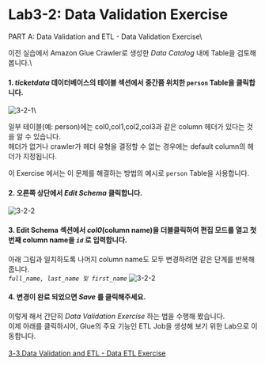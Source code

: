 # Lab3-2: Data Validation Exercise

PART A: Data Validation and ETL - Data Validation Exercise\



이전 실습에서 Amazon Glue Crawler로 생성한 _Data Catalog_ 내에 Table을 검토해 봅니다.\

#### 1. _ticketdata_ 데이터베이스의 테이블 섹션에서 중간쯤 위치한 `person` Table을 클릭합니다.

![3-2-1](../../images/glue/dve-1.png)\

일부 테이블(예: person)에는 col0,col1,col2,col3과 같은 column 헤더가 있다는 것을 알 수 있습니다.\
헤더가 없거나 crawler가 헤더 유형을 결정할 수 없는 경우에는 default column의 헤더가 지정됩니다.

이 Exercise 에서는 이 문제를 해결하는 방법의 예시로 `person` Table을 사용합니다.

#### 2. 오른쪽 상단에서 _Edit Schema_ 클릭합니다.

![3-2-2](../../images/glue/dve-2.png)

#### 3. Edit Schema 섹션에서 _col0_(column name)을 더블클릭하여 편집 모드를 열고 첫번째 column name을 _`id`_ 로 입력합니다.

아래 그림과 일치하도록 나머지 column name도 모두 변경하려면 같은 단계를 반복해 줍니다.\
_`full_name, last_name 및 first_name`_ ![3-2-2](../../images/glue/dve-3.png)

#### 4. 변경이 완료 되었으면 _Save_ 를 클릭해주세요.

이렇게 해서 간단히 _Data Validation Exercise_ 하는 법을 수행해 봤습니다.\
이제 아래를 클릭하시어, Glue의 주요 기능인 ETL Job을 생성해 보기 위한 Lab으로 이동합니다.\
\
[3-3.Data Validation and ETL - Data ETL Exercise](3-3.dataetlexercise.md)
